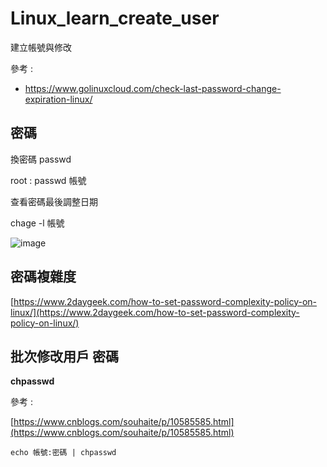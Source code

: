 # Linux_learn_create_user
建立帳號與修改

參考 : 

* https://www.golinuxcloud.com/check-last-password-change-expiration-linux/

密碼
---

換密碼 passwd

root : passwd 帳號

查看密碼最後調整日期

chage -l 帳號

![image](https://user-images.githubusercontent.com/96226780/202847371-d0af54a2-99f4-4537-8947-de48ca4e7835.png)


密碼複雜度
---

[https://www.2daygeek.com/how-to-set-password-complexity-policy-on-linux/](https://www.2daygeek.com/how-to-set-password-complexity-policy-on-linux/)

批次修改用戶 密碼 
---

****chpasswd****

參考 : 

[https://www.cnblogs.com/souhaite/p/10585585.html](https://www.cnblogs.com/souhaite/p/10585585.html)

`echo 帳號:密碼 | chpasswd`
